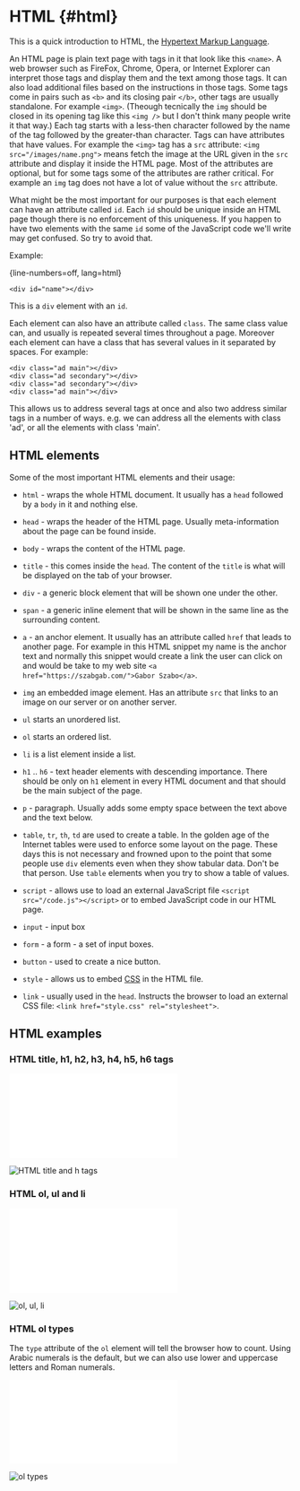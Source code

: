 # HTML {#html}

This is a quick introduction to HTML, the [Hypertext Markup Language](https://en.wikipedia.org/wiki/Html).

An HTML page is plain text page with tags in it that look like this `<name>`. A web browser such as FireFox, Chrome, Opera, or Internet Explorer can interpret those tags and display them and the text among those tags. It can also load additional files based on the instructions in those tags. Some tags come in pairs such as `<b>` and its closing pair `</b>`, other tags are usually standalone. For example `<img>`. (Theough tecnically the `img` should be closed in its opening tag like this `<img />` but I don't think many people write it that way.)  Each tag starts with a less-then character followed by the name of the tag followed by the greater-than character. Tags can have attributes that have values. For example the `<img>` tag has a `src` attribute: `<img src="/images/name.png">` means fetch the image at the URL given in the `src` attribute and display it inside the HTML page. Most of the attributes are optional, but for some tags some of the attributes are rather critical. For example an `img` tag does not have a lot of value without the `src` attribute.

What might be the most important for our purposes is that each element can have an attribute called `id`. Each `id` should be unique inside an HTML page though there is no enforcement of this uniqueness. If you happen to have two elements with the same `id` some of the JavaScript code we'll write may get confused. So try to avoid that.

Example:

{line-numbers=off, lang=html}
```
<div id="name"></div>
```

This is a `div` element with an `id`.

Each element can also have an attribute called `class`. The same class value can, and usually is repeated several times throughout a page. Moreover each element can have a class that has several values in it separated by spaces. For example:

```
<div class="ad main"></div>
<div class="ad secondary"></div>
<div class="ad secondary"></div>
<div class="ad main"></div>
```

This allows us to address several tags at once and also two address similar tags in a number of ways. e.g. we can address all the elements with class 'ad', or all the elements with class 'main'.

## HTML elements

Some of the most important HTML elements and their usage:

* `html` - wraps the whole HTML document. It usually has a `head` followed by a `body` in it and nothing else.
* `head` - wraps the header of the HTML page. Usually meta-information about the page can be found inside.
* `body` - wraps the content of the HTML page.

* `title` - this comes inside the `head`. The content of the `title` is what will be displayed on the tab of your browser.

* `div` - a generic block element that will be shown one under the other.
* `span` - a generic inline element that will be shown in the same line as the surrounding content.

* `a` - an anchor element. It usually has an attribute called `href` that leads to another page. For example in this HTML snippet my name is the anchor text and normally this snippet would create a link the user can click on and would be take to my web site `<a href="https://szabgab.com/">Gabor Szabo</a>`.
* `img` an embedded image element. Has an attribute `src` that links to an image on our server or on another server.
* `ul` starts an unordered list.
* `ol` starts an ordered list.
* `li` is a list element inside a list.
* `h1` .. `h6` - text header elements with descending importance. There should be only on `h1` element in every HTML document and that should be the main subject of the page.
* `p` - paragraph. Usually adds some empty space between the text above and the text below.
* `table`, `tr`, `th`, `td` are used to create a table. In the golden age of the Internet tables were used to enforce some layout on the page. These days this is not necessary and frowned upon to the point that some people use `div` elements even when they show tabular data. Don't be that person. Use `table` elements when you try to show a table of values.

* `script` - allows use to load an external JavaScript file `<script src="/code.js"></script>` or to embed JavaScript code in our HTML page.
* `input` - input box
* `form`  - a form - a set of input boxes.
* `button` - used to create a nice button.

* `style` - allows us to embed [CSS](#css) in the HTML file.
* `link` - usually used in the `head`. Instructs the browser to load an external CSS file: `<link href="style.css" rel="stylesheet">`.

## HTML examples

### HTML title, h1, h2, h3, h4, h5, h6 tags

![code/html/title_and_h.html](code/html/title_and_h.html)

![HTML title and h tags](images/title_and_h.png)

### HTML ol, ul and li

![code/html/ol_ul_li.html](code/html/ol_ul_li.html)

![ol, ul, li](images/ol_ul_li.png)

### HTML ol types

The `type` attribute of the `ol` element will tell the browser how to count. Using Arabic numerals is the default, but we can also use lower and uppercase letters and Roman numerals.

![code/html/ol_types.html](code/html/ol_types.html)

![ol types](images/ol_types.png)


